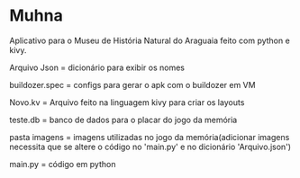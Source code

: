 # Muhna
Aplicativo para o Museu de História Natural do Araguaia feito com python e kivy.

Arquivo Json =  dicionário para exibir os nomes

buildozer.spec = configs para gerar o apk com o buildozer em VM

Novo.kv = Arquivo feito na linguagem kivy para criar os layouts

teste.db = banco de dados para o placar do jogo da memória

pasta imagens = imagens utilizadas no jogo da memória(adicionar imagens necessita que se altere o código no 'main.py' e no dicionário 'Arquivo.json')

main.py = código em python
